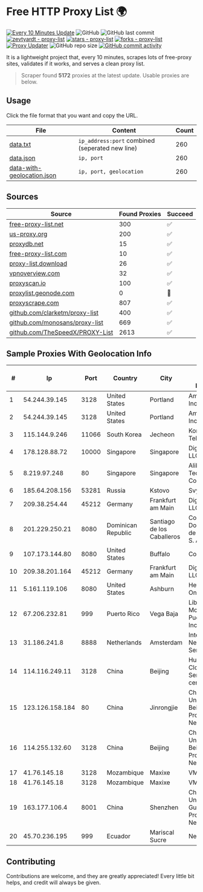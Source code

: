 
# Free HTTP Proxy List 🌍

[![Every 10 Minutes Update](https://github.com/mertguvencli/http-proxy-list/actions/workflows/main.yml/badge.svg?branch=main)](https://github.com/mertguvencli/http-proxy-list/actions/workflows/main.yml)
![GitHub](https://img.shields.io/github/license/mertguvencli/http-proxy-list)
![GitHub last commit](https://img.shields.io/github/last-commit/mertguvencli/http-proxy-list)
[![zevtyardt - proxy-list](https://img.shields.io/static/v1?label=zevtyardt&message=proxy-list&color=blue&logo=github)](https://github.com/zevtyardt/proxy-list "Go to GitHub repo")
[![stars - proxy-list](https://img.shields.io/github/stars/zevtyardt/proxy-list?style=social)](https://github.com/zevtyardt/proxy-list)
[![forks - proxy-list](https://img.shields.io/github/forks/zevtyardt/proxy-list?style=social)](https://github.com/zevtyardt/proxy-list)
[![Proxy Updater](https://github.com/zevtyardt/proxy-list/workflows/Proxy%20Updater/badge.svg)](https://github.com/zevtyardt/proxy-list/actions?query=workflow:"Proxy+Updater")
![GitHub repo size](https://img.shields.io/github/repo-size/zevtyardt/proxy-list)
[![GitHub commit activity](https://img.shields.io/github/commit-activity/m/zevtyardt/proxy-list?logo=commits)](https://github.com/zevtyardt/proxy-list/commits/main)

It is a lightweight project that, every 10 minutes, scrapes lots of free-proxy sites, validates if it works, and serves a clean proxy list.

> Scraper found **5172** proxies at the latest update. Usable proxies are below.

## Usage

Click the file format that you want and copy the URL.

|File|Content|Count|
|----|-------|-----|
|[data.txt](https://raw.githubusercontent.com/mertguvencli/http-proxy-list/main/proxy-list/data.txt)|`ip_address:port` combined (seperated new line)|260|
|[data.json](https://raw.githubusercontent.com/mertguvencli/http-proxy-list/main/proxy-list/data.json)|`ip, port`|260|
|[data-with-geolocation.json](https://raw.githubusercontent.com/mertguvencli/http-proxy-list/main/proxy-list/data-with-geolocation.json)|`ip, port, geolocation`|260|

## Sources

|Source|Found Proxies|Succeed|
|------|-------------|-------|
|[free-proxy-list.net](https://free-proxy-list.net)|300|✅|
|[us-proxy.org](https://www.us-proxy.org)|200|✅|
|[proxydb.net](http://proxydb.net)|15|✅|
|[free-proxy-list.com](https://free-proxy-list.com/?page=&port=&type%5B%5D=http&type%5B%5D=https&up_time=0&search=Search)|10|✅|
|[proxy-list.download](https://www.proxy-list.download/HTTP)|26|✅|
|[vpnoverview.com](https://vpnoverview.com/privacy/anonymous-browsing/free-proxy-servers)|32|✅|
|[proxyscan.io](https://www.proxyscan.io)|100|✅|
|[proxylist.geonode.com](https://proxylist.geonode.com/api/proxy-list?limit=300&page=1&sort_by=lastChecked&sort_type=desc&protocols=http,https)|0|🚫|
|[proxyscrape.com](https://api.proxyscrape.com/v2/?request=displayproxies&protocol=http&timeout=10000&country=all&ssl=all&anonymity=all)|807|✅|
|[github.com/clarketm/proxy-list](https://raw.githubusercontent.com/clarketm/proxy-list/master/proxy-list-raw.txt)|400|✅|
|[github.com/monosans/proxy-list](https://raw.githubusercontent.com/monosans/proxy-list/main/proxies/http.txt)|669|✅|
|[github.com/TheSpeedX/PROXY-List](https://raw.githubusercontent.com/TheSpeedX/PROXY-List/master/http.txt)|2613|✅|


## Sample Proxies With Geolocation Info

|#|Ip|Port|Country|City|Internet Service Provider|
|-|--|----|-------|----|-------------------------|
|1|54.244.39.145|3128|United States|Portland|Amazon.com, Inc.|
|2|54.244.39.145|3128|United States|Portland|Amazon.com, Inc.|
|3|115.144.9.246|11066|South Korea|Jecheon|Korea Telecom|
|4|178.128.88.72|10000|Singapore|Singapore|DigitalOcean, LLC|
|5|8.219.97.248|80|Singapore|Singapore|Alibaba (US) Technology Co., Ltd.|
|6|185.64.208.156|53281|Russia|Kstovo|Svyazist LLC|
|7|209.38.254.44|45212|Germany|Frankfurt am Main|DigitalOcean, LLC|
|8|201.229.250.21|8080|Dominican Republic|Santiago de los Caballeros|Compañía Dominicana de Teléfonos S. A.|
|9|107.173.144.80|8080|United States|Buffalo|ColoCrossing|
|10|209.38.201.164|45212|Germany|Frankfurt am Main|DigitalOcean, LLC|
|11|5.161.119.106|8080|United States|Ashburn|Hetzner Online GmbH|
|12|67.206.232.81|999|Puerto Rico|Vega Baja|Liberty Mobile Puerto Rico Inc.|
|13|31.186.241.8|8888|Netherlands|Amsterdam|InterNAP Network Services|
|14|114.116.249.11|3128|China|Beijing|Huawei Cloud Service data center|
|15|123.126.158.184|80|China|Jinrongjie|China Unicom Beijing Province Network|
|16|114.255.132.60|3128|China|Beijing|China Unicom Beijing Province Network|
|17|41.76.145.18|3128|Mozambique|Maxixe|VM  S.A|
|18|41.76.145.18|3128|Mozambique|Maxixe|VM  S.A|
|19|163.177.106.4|8001|China|Shenzhen|China Unicom Guangdong Province Network|
|20|45.70.236.195|999|Ecuador|Mariscal Sucre|Nedetel S.A.|



## Contributing

Contributions are welcome, and they are greatly appreciated! Every
little bit helps, and credit will always be given.

